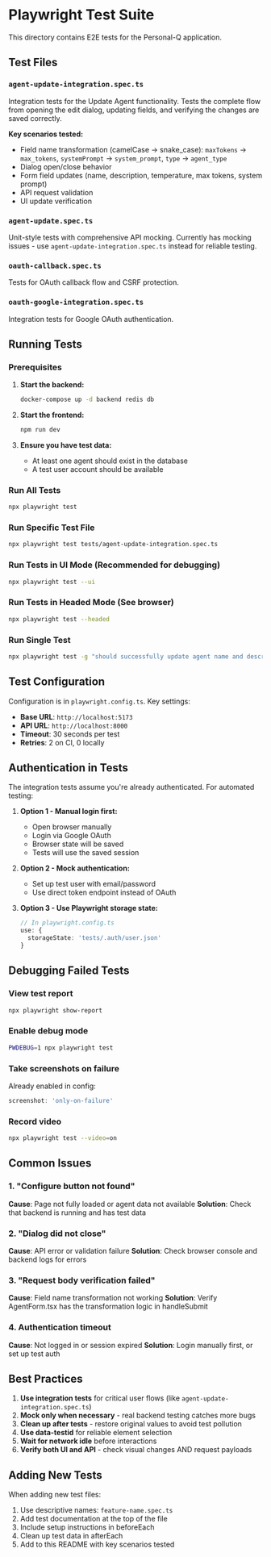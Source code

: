 # Playwright Test Suite

This directory contains E2E tests for the Personal-Q application.

## Test Files

### `agent-update-integration.spec.ts`
Integration tests for the Update Agent functionality. Tests the complete flow from opening the edit dialog, updating fields, and verifying the changes are saved correctly.

**Key scenarios tested:**
- Field name transformation (camelCase → snake_case): `maxTokens` → `max_tokens`, `systemPrompt` → `system_prompt`, `type` → `agent_type`
- Dialog open/close behavior
- Form field updates (name, description, temperature, max tokens, system prompt)
- API request validation
- UI update verification

### `agent-update.spec.ts`
Unit-style tests with comprehensive API mocking. Currently has mocking issues - use `agent-update-integration.spec.ts` instead for reliable testing.

### `oauth-callback.spec.ts`
Tests for OAuth callback flow and CSRF protection.

### `oauth-google-integration.spec.ts`
Integration tests for Google OAuth authentication.

## Running Tests

### Prerequisites

1. **Start the backend:**
   ```bash
   docker-compose up -d backend redis db
   ```

2. **Start the frontend:**
   ```bash
   npm run dev
   ```

3. **Ensure you have test data:**
   - At least one agent should exist in the database
   - A test user account should be available

### Run All Tests
```bash
npx playwright test
```

### Run Specific Test File
```bash
npx playwright test tests/agent-update-integration.spec.ts
```

### Run Tests in UI Mode (Recommended for debugging)
```bash
npx playwright test --ui
```

### Run Tests in Headed Mode (See browser)
```bash
npx playwright test --headed
```

### Run Single Test
```bash
npx playwright test -g "should successfully update agent name and description"
```

## Test Configuration

Configuration is in `playwright.config.ts`. Key settings:

- **Base URL**: `http://localhost:5173`
- **API URL**: `http://localhost:8000`
- **Timeout**: 30 seconds per test
- **Retries**: 2 on CI, 0 locally

## Authentication in Tests

The integration tests assume you're already authenticated. For automated testing:

1. **Option 1 - Manual login first:**
   - Open browser manually
   - Login via Google OAuth
   - Browser state will be saved
   - Tests will use the saved session

2. **Option 2 - Mock authentication:**
   - Set up test user with email/password
   - Use direct token endpoint instead of OAuth

3. **Option 3 - Use Playwright storage state:**
   ```typescript
   // In playwright.config.ts
   use: {
     storageState: 'tests/.auth/user.json'
   }
   ```

## Debugging Failed Tests

### View test report
```bash
npx playwright show-report
```

### Enable debug mode
```bash
PWDEBUG=1 npx playwright test
```

### Take screenshots on failure
Already enabled in config:
```typescript
screenshot: 'only-on-failure'
```

### Record video
```bash
npx playwright test --video=on
```

## Common Issues

### 1. "Configure button not found"
**Cause**: Page not fully loaded or agent data not available
**Solution**: Check that backend is running and has test data

### 2. "Dialog did not close"
**Cause**: API error or validation failure
**Solution**: Check browser console and backend logs for errors

### 3. "Request body verification failed"
**Cause**: Field name transformation not working
**Solution**: Verify AgentForm.tsx has the transformation logic in handleSubmit

### 4. Authentication timeout
**Cause**: Not logged in or session expired
**Solution**: Login manually first, or set up test auth

## Best Practices

1. **Use integration tests** for critical user flows (like `agent-update-integration.spec.ts`)
2. **Mock only when necessary** - real backend testing catches more bugs
3. **Clean up after tests** - restore original values to avoid test pollution
4. **Use data-testid** for reliable element selection
5. **Wait for network idle** before interactions
6. **Verify both UI and API** - check visual changes AND request payloads

## Adding New Tests

When adding new test files:

1. Use descriptive names: `feature-name.spec.ts`
2. Add test documentation at the top of the file
3. Include setup instructions in beforeEach
4. Clean up test data in afterEach
5. Add to this README with key scenarios tested
